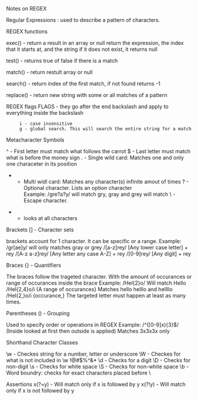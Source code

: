 Notes on REGEX

Regular Expressions : used to describe a pattern of characters.

REGEX functions

   exec() - return a result in an array or null
      return the expression, the index that it starts at, and the string
      if it does not exist, it returns null
   
   test() - returns true of false if there is a match

   match() - return restult array or null

   search() - return index of the first match, if not found returns -1

   replace() - return new string with some or all matches of a pattern

REGEX flags
   FLAGS - they go after the end backslash and apply to everything inside the backslash
   
         i - case insensitive
         g - global search. This will search the entire string for a match


Metacharacter Symbols

   ^ - First letter must match what follows the carrot
   $ - Last letter must match what is before the money sign
   . - Single wild card: Matches one and only one characeter in its position
   * - Multi widl card: Matches any character(s) infinite amout of times
   ? - Optional character. Lists an option character  
         Example: /gre?a?y/ will match gry, gray and grey will match
   \ - Escape character.
   + - looks at all characters

Brackets [] - Character sets

   brackets account for 1 character.  It can be specific or a range.
      Example: /gr[ae]y/      will only matches gray or grey
               /[a-z]rey/     [Any lower case letter] + rey
               /[A-z a-z]rey/ [Any letter any case A-Z] + rey
               /[0-9]rey/     [Any digit] + rey


Braces {} - Quantifiers

   The braces follow the trageted character.  With the amount of occurances or range of occurances inside the brace
      Example: /Hel{2}o/      Will match Hello
               /Hel{2,4}o/i   {A range of occurances} Matches hello helllo and hellllo
               /Hel{2,}o/i    {occurance,} The targeted letter must happen at least as many times.

Parentheses () - Grouping

   Used to specify order or operations in REGEX
      Example:  /^([0-9]x){3}$/     (Inside looked at first then outside is applied)  Matches 3x3x3x only

Shorthand Character Classes

   \w -  Checkes string for a number, letter or underscore
   \W -  Checkes for what is not included in \w !@#$%^&*
   \d -  Checks for a digit
   \D -  Checks for non-digit
   \s -  Checks for white space 
   \S -  Checks for non-white space 
   \b -  Word boundry: checks for exact characters placed before \


Assertions
   x(?=y) - Will match only if x is followed by y
   x(?!y) - Will match only if x is not followed by y 
